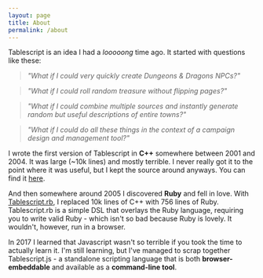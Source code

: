 ```yaml
---
layout: page
title: About
permalink: /about
---
```


Tablescript is an idea I had a _looooong_ time ago. It started with questions like these:

> _"What if I could very quickly create Dungeons &amp; Dragons NPCs?"_

> _"What if I could roll random treasure without flipping pages?"_

> _"What if I could combine multiple sources and instantly generate random but useful descriptions of entire towns?"_

> _"What if I could do all these things in the context of a campaign design and management tool?"_

I wrote the first version of Tablescript in __C++__ somewhere between 2001 and 2004. It was large (~10k lines) and mostly terrible. I never really got it to the point where it was useful, but I kept the source around anyways. You can find it [here](https://github.com/Tablescript/tablescript).

And then somewhere around 2005 I discovered __Ruby__ and fell in love. With [Tablescript.rb](https://github.com/Tablescript/tablescript.rb), I replaced 10k lines of C++ with 756 lines of Ruby. Tablescript.rb is a simple DSL that overlays the Ruby language, requiring you to write valid Ruby - which isn't so bad because Ruby is lovely. It wouldn't, however, run in a browser.

In 2017 I learned that Javascript wasn't so terrible if you took the time to actually learn it. I'm still learning, but I've managed to scrap together Tablescript.js - a standalone scripting language that is both __browser-embeddable__ and available as a __command-line tool__.
